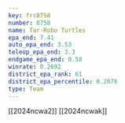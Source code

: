 ```yaml
---
key: frc8758
number: 8758
name: Tar-Robo Turtles
epa_end: 7.41
auto_epa_end: 3.53
teleop_epa_end: 3.3
endgame_epa_end: 0.58
winrate: 0.2692
district_epa_rank: 61
district_epa_percentile: 0.2078
type: Team
---
```

[[2024ncwa2]]
[[2024ncwak]]
